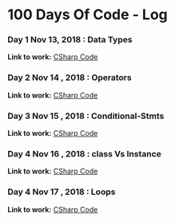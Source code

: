 # 100 Days Of Code - Log
### Day 1  Nov 13, 2018 : Data Types

**Link to work:** [CSharp Code]()

### Day 2 Nov 14 , 2018 : Operators

**Link to work:** [CSharp Code](https://github.com/Archu09/CSharp30/blob/master/operators.cs)

### Day 3 Nov 15 , 2018 : Conditional-Stmts

**Link to work:** [CSharp Code](https://github.com/Archu09/CSharp30/blob/master/conditionals.cs)

### Day 4 Nov 16 , 2018 : class Vs Instance

**Link to work:** [CSharp Code](https://github.com/Archu09/CSharp30/blob/master/classIns.cs)

### Day 4 Nov 17 , 2018 : Loops

**Link to work:** [CSharp Code](https://github.com/Archu09/CSharp30/blob/master/Loops.cs)
